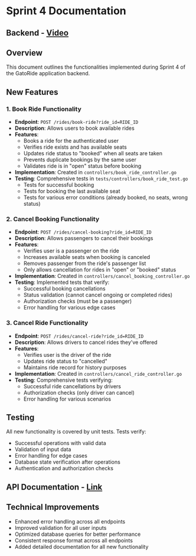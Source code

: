 # Sprint 4 Documentation

## Backend - [Video](https://drive.google.com/drive/folders/1S9oR-HDTs1S1axb-hkbNk7i6dp3oF7mh?usp=drive_link)

## Overview
This document outlines the functionalities implemented during Sprint 4 of the GatoRide application backend.

## New Features

### 1. Book Ride Functionality
- **Endpoint**: `POST /rides/book-ride?ride_id=RIDE_ID`
- **Description**: Allows users to book available rides
- **Features**:
  - Books a ride for the authenticated user
  - Verifies ride exists and has available seats
  - Updates ride status to "booked" when all seats are taken
  - Prevents duplicate bookings by the same user
  - Validates ride is in "open" status before booking
- **Implementation**: Created in `controllers/book_ride_controller.go`
- **Testing**: Comprehensive tests in `tests/controllers/book_ride_test.go`
  - Tests for successful booking
  - Tests for booking the last available seat
  - Tests for various error conditions (already booked, no seats, wrong status)

### 2. Cancel Booking Functionality
- **Endpoint**: `POST /rides/cancel-booking?ride_id=RIDE_ID`
- **Description**: Allows passengers to cancel their bookings
- **Features**:
  - Verifies user is a passenger on the ride
  - Increases available seats when booking is canceled
  - Removes passenger from the ride's passenger list
  - Only allows cancellation for rides in "open" or "booked" status
- **Implementation**: Created in `controllers/cancel_booking_controller.go`
- **Testing**: Implemented tests that verify:
  - Successful booking cancellations
  - Status validation (cannot cancel ongoing or completed rides)
  - Authorization checks (must be a passenger)
  - Error handling for various edge cases

### 3. Cancel Ride Functionality
- **Endpoint**: `POST /rides/cancel-ride?ride_id=RIDE_ID`
- **Description**: Allows drivers to cancel rides they've offered
- **Features**:
  - Verifies user is the driver of the ride
  - Updates ride status to "cancelled"
  - Maintains ride record for history purposes
- **Implementation**: Created in `controllers/cancel_ride_controller.go`
- **Testing**: Comprehensive tests verifying:
  - Successful ride cancellations by drivers
  - Authorization checks (only driver can cancel)
  - Error handling for various scenarios

## Testing

All new functionality is covered by unit tests. Tests verify:

- Successful operations with valid data
- Validation of input data
- Error handling for edge cases
- Database state verification after operations
- Authentication and authorization checks

## API Documentation - [Link](https://drive.google.com/drive/folders/1S9oR-HDTs1S1axb-hkbNk7i6dp3oF7mh?usp=drive_link)

## Technical Improvements
- Enhanced error handling across all endpoints
- Improved validation for all user inputs
- Optimized database queries for better performance
- Consistent response format across all endpoints
- Added detailed documentation for all new functionality
